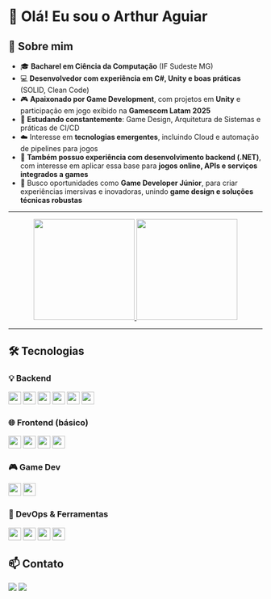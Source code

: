 # 👋 Olá! Eu sou o Arthur Aguiar  

## 🎯 Sobre mim  
- 🎓 **Bacharel em Ciência da Computação** (IF Sudeste MG)  
- 💻 **Desenvolvedor com experiência em C#, Unity e boas práticas** (SOLID, Clean Code)  
- 🎮 **Apaixonado por Game Development**, com projetos em **Unity** e participação em jogo exibido na **Gamescom Latam 2025**  
- 🧠 **Estudando constantemente**: Game Design, Arquitetura de Sistemas e práticas de CI/CD  
- ☁️ Interesse em **tecnologias emergentes**, incluindo Cloud e automação de pipelines para jogos  
- 🔗 **Também possuo experiência com desenvolvimento backend (.NET)**, com interesse em aplicar essa base para **jogos online, APIs e serviços integrados a games**  
- 🚀 Busco oportunidades como **Game Developer Júnior**, para criar experiências imersivas e inovadoras, unindo **game design e soluções técnicas robustas**  



---

<div align="center">
  <a href="https://github.com/Art109">
    <img height="200em" src="https://github-readme-stats.vercel.app/api?username=Art109&show_icons=true&theme=radical"/>
    <img height="200em" src="https://github-readme-stats.vercel.app/api/top-langs/?username=Art109&layout=compact&langs_count=7&theme=dracula"/>
  </a>
</div>

---

## 🛠️ Tecnologias

### 💡 Backend  
<div>
  <img height="25" src="https://img.shields.io/badge/C%23-239120.svg?style=for-the-badge&logo=c-sharp&logoColor=white"/> 
  <img height="25" src="https://img.shields.io/badge/.NET-512BD4.svg?style=for-the-badge&logo=dotnet&logoColor=white"/> 
  <img height="25" src="https://img.shields.io/badge/Java-ED8B00?style=for-the-badge&logo=openjdk&logoColor=white"/> 
  <img height="25" src="https://img.shields.io/badge/Python-3776AB.svg?style=for-the-badge&logo=python&logoColor=white"/> 
  <img height="25" src="https://img.shields.io/badge/SQL-003B57?style=for-the-badge&logo=MicrosoftSQLServer&logoColor=white"/> 
  <img height="25" src="https://img.shields.io/badge/MongoDB-47A248.svg?style=for-the-badge&logo=mongodb&logoColor=white"/>
</div>

### 🌐 Frontend (básico)  
<div>
  <img height="25" src="https://img.shields.io/badge/HTML5-E34F26.svg?style=for-the-badge&logo=html5&logoColor=white"/>
  <img height="25" src="https://img.shields.io/badge/CSS3-1572B6.svg?style=for-the-badge&logo=css3&logoColor=white"/>
  <img height="25" src="https://img.shields.io/badge/JavaScript-F7DF1E.svg?style=for-the-badge&logo=javascript&logoColor=black"/>
  <img height="25" src="https://img.shields.io/badge/Angular-DD0031?style=for-the-badge&logo=angular&logoColor=white"/>
</div>

### 🎮 Game Dev  
<div>
  <img height="25" src="https://img.shields.io/badge/Unity-000000.svg?style=for-the-badge&logo=unity&logoColor=white"/>
  <img height="25" src="https://img.shields.io/badge/Game%20Design-E91E63?style=for-the-badge&logo=game&logoColor=white"/>
</div>

### 🧰 DevOps & Ferramentas  
<div>
  <img height="25" src="https://img.shields.io/badge/Docker-2496ED.svg?style=for-the-badge&logo=docker&logoColor=white"/> 
  <img height="25" src="https://img.shields.io/badge/Git-F05032?style=for-the-badge&logo=git&logoColor=white"/>
  <img height="25" src="https://img.shields.io/badge/AWS-232F3E?style=for-the-badge&logo=amazon-aws&logoColor=white"/>
  <img height="25" src="https://img.shields.io/badge/Azure-0078D4?style=for-the-badge&logo=microsoft-azure&logoColor=white"/>
</div>


## 📫 Contato

<div> 
  <a href="mailto:arthur.espinaguiar@gmail.com"><img src="https://img.shields.io/badge/Gmail-D14836?style=for-the-badge&logo=gmail&logoColor=white"/></a>
  <a href="https://www.linkedin.com/in/arthur-aguiar-a52425216/" target="_blank"><img src="https://img.shields.io/badge/LinkedIn-0A66C2?style=for-the-badge&logo=linkedin&logoColor=white"/></a> 
</div>

